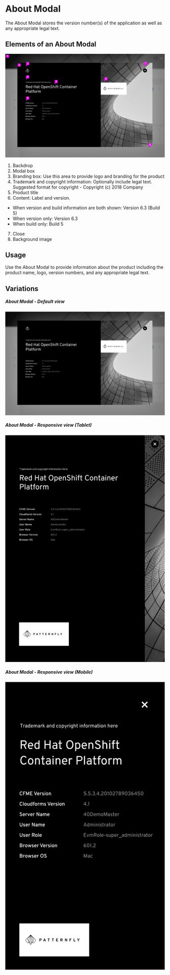 # About Modal
The About Modal stores the version number(s) of the application as well as any appropriate legal text.

## Elements of an About Modal
![Modal](img/about-modal.png)
1. Backdrop
2. Modal box
3. Branding box: Use this area to provide logo and branding for the product
4. Trademark and copyright information: Optionally include legal text. Suggested format for copyright -  Copyright (c) 2018 Company
5. Product title
6. Content: Label and version.
  * When version and build information are both shown: Version 6.3 (Build 5)
  * When version only: Version 6.3
  * When build only: Build 5
7. Close
8. Background image

## Usage
Use the About Modal to provide information about the product including the product name, logo, version numbers, and any appropriate legal text.

## Variations
##### About Modal - Default view
![Modal](img/about-modal-default.png)

##### About Modal - Responsive view (Tablet)
![Modal](img/about-modal-medium.png)

##### About Modal - Responsive view (Mobile)
![Modal](img/about-modal-simple.png)
